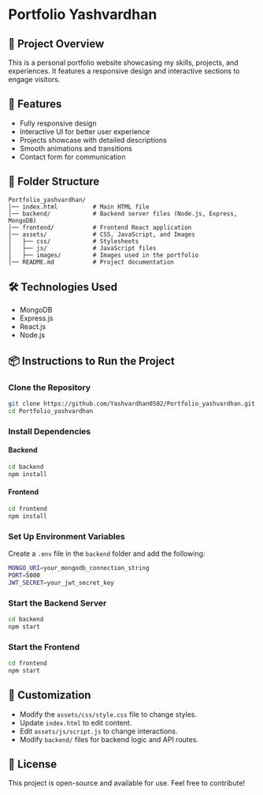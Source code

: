 # Portfolio Yashvardhan

## 📌 Project Overview
This is a personal portfolio website showcasing my skills, projects, and experiences. It features a responsive design and interactive sections to engage visitors.

## 🚀 Features
- Fully responsive design
- Interactive UI for better user experience
- Projects showcase with detailed descriptions
- Smooth animations and transitions
- Contact form for communication

## 📂 Folder Structure
```
Portfolio_yashvardhan/
│── index.html          # Main HTML file
│── backend/            # Backend server files (Node.js, Express, MongoDB)
│── frontend/           # Frontend React application
│── assets/             # CSS, JavaScript, and Images
│   ├── css/            # Stylesheets
│   ├── js/             # JavaScript files
│   ├── images/         # Images used in the portfolio
│── README.md           # Project documentation
```

## 🛠️ Technologies Used
- MongoDB
- Express.js
- React.js
- Node.js

## 📦 Instructions to Run the Project
### Clone the Repository
```sh
git clone https://github.com/Yashvardhan0502/Portfolio_yashvardhan.git
cd Portfolio_yashvardhan
```

### Install Dependencies
#### Backend
```sh
cd backend
npm install
```
#### Frontend
```sh
cd frontend
npm install
```

### Set Up Environment Variables
Create a `.env` file in the `backend` folder and add the following:
```sh
MONGO_URI=your_mongodb_connection_string
PORT=5000
JWT_SECRET=your_jwt_secret_key
```

### Start the Backend Server
```sh
cd backend
npm start
```

### Start the Frontend
```sh
cd frontend
npm start
```

## 🎨 Customization
- Modify the `assets/css/style.css` file to change styles.
- Update `index.html` to edit content.
- Edit `assets/js/script.js` to change interactions.
- Modify `backend/` files for backend logic and API routes.

## 📝 License
This project is open-source and available for use. Feel free to contribute!

